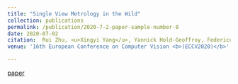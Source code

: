 ```yaml
---
title: "Single View Metrology in the Wild"
collection: publications
permalink: /publication/2020-7-2-paper-sample-number-8
date: 2020-07-02
citation:  Rui Zhu, <u>Xingyi Yang</u>, Yannick Hold-Geoffroy, Federico Perazzi, Jonathan Eisenmann, Kalyan Sunkavalli, Manmohan Chandraker
venue: '16th European Conference on Computer Vision <b>(ECCV2020)</b>'

---
```

[paper](https://arxiv.org/abs/2007.09529)